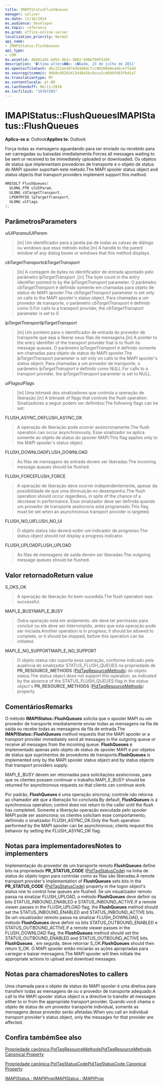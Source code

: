 ```yaml
---
title: IMAPIStatusFlushQueues
manager: soliver
ms.date: 11/16/2014
ms.audience: Developer
ms.topic: reference
ms.prod: office-online-server
localization_priority: Normal
api_name:
- IMAPIStatus.FlushQueues
api_type:
- COM
ms.assetid: d6b01a91-b452-4b2c-9802-698e7b0f4169
description: '�ltima altera��o: s�bado, 23 de julho de 2011'
ms.openlocfilehash: d6c221ae307edb9d84cfcc0026660ea4bce7fadd
ms.sourcegitcommit: 9d60cd82b5413446e5bc8ace2cd689f683fb41a7
ms.translationtype: MT
ms.contentlocale: pt-BR
ms.lasthandoff: 06/11/2018
ms.locfileid: "19767205"
---
```

# <a name="imapistatusflushqueues"></a><span data-ttu-id="e13f0-103">IMAPIStatus::FlushQueues</span><span class="sxs-lookup"><span data-stu-id="e13f0-103">IMAPIStatus::FlushQueues</span></span>

  
  
<span data-ttu-id="e13f0-104">**Aplica-se a**: Outlook</span><span class="sxs-lookup"><span data-stu-id="e13f0-104">**Applies to**: Outlook</span></span> 
  
<span data-ttu-id="e13f0-105">Força todas as mensagens aguardando para ser enviado ou recebido para ser carregadas ou baixadas imediatamente.</span><span class="sxs-lookup"><span data-stu-id="e13f0-105">Forces all messages waiting to be sent or received to be immediately uploaded or downloaded.</span></span> <span data-ttu-id="e13f0-106">Os objetos de status que implementam provedores de transporte e o objeto de status do MAPI spooler suportam este método.</span><span class="sxs-lookup"><span data-stu-id="e13f0-106">The MAPI spooler status object and status objects that transport providers implement support this method.</span></span>
  
```cpp
HRESULT FlushQueues(
  ULONG_PTR ulUIParam,
  ULONG cbTargetTransport,
  LPENTRYID lpTargetTransport,
  ULONG ulFlags
);
```

## <a name="parameters"></a><span data-ttu-id="e13f0-107">Parâmetros</span><span class="sxs-lookup"><span data-stu-id="e13f0-107">Parameters</span></span>

 <span data-ttu-id="e13f0-108">_ulUIParam_</span><span class="sxs-lookup"><span data-stu-id="e13f0-108">_ulUIParam_</span></span>
  
> <span data-ttu-id="e13f0-109">[in] Um identificador para a janela pai de todas as caixas de diálogo ou windows que esse método exibe.</span><span class="sxs-lookup"><span data-stu-id="e13f0-109">[in] A handle to the parent window of any dialog boxes or windows that this method displays.</span></span>
    
 <span data-ttu-id="e13f0-110">_cbTargetTransport_</span><span class="sxs-lookup"><span data-stu-id="e13f0-110">_cbTargetTransport_</span></span>
  
> <span data-ttu-id="e13f0-111">[in] A contagem de bytes no identificador de entrada apontado pelo parâmetro _lpTargetTransport_ .</span><span class="sxs-lookup"><span data-stu-id="e13f0-111">[in] The byte count in the entry identifier pointed to by the  _lpTargetTransport_ parameter.</span></span> <span data-ttu-id="e13f0-112">O parâmetro _cbTargetTransport_ é definido somente em chamadas para objeto de status do MAPI spooler.</span><span class="sxs-lookup"><span data-stu-id="e13f0-112">The  _cbTargetTransport_ parameter is set only on calls to the MAPI spooler's status object.</span></span> <span data-ttu-id="e13f0-113">Para chamadas a um provedor de transporte, o parâmetro _cbTargetTransport_ é definido como 0.</span><span class="sxs-lookup"><span data-stu-id="e13f0-113">For calls to a transport provider, the  _cbTargetTransport_ parameter is set to 0.</span></span> 
    
 <span data-ttu-id="e13f0-114">_lpTargetTransport_</span><span class="sxs-lookup"><span data-stu-id="e13f0-114">_lpTargetTransport_</span></span>
  
> <span data-ttu-id="e13f0-115">[in] Um ponteiro para o identificador de entrada do provedor de transporte que seja a liberar seus filas de mensagens.</span><span class="sxs-lookup"><span data-stu-id="e13f0-115">[in] A pointer to the entry identifier of the transport provider that is to flush its message queues.</span></span> <span data-ttu-id="e13f0-116">O parâmetro _lpTargetTransport_ é definido somente em chamadas para objeto de status do MAPI spooler.</span><span class="sxs-lookup"><span data-stu-id="e13f0-116">The  _lpTargetTransport_ parameter is set only on calls to the MAPI spooler's status object.</span></span> <span data-ttu-id="e13f0-117">Para chamadas a um provedor de transporte, o parâmetro _lpTargetTransport_ é definido como NULL.</span><span class="sxs-lookup"><span data-stu-id="e13f0-117">For calls to a transport provider, the  _lpTargetTransport_ parameter is set to NULL.</span></span> 
    
 <span data-ttu-id="e13f0-118">_ulFlags_</span><span class="sxs-lookup"><span data-stu-id="e13f0-118">_ulFlags_</span></span>
  
> <span data-ttu-id="e13f0-119">[in] Uma bitmask dos sinalizadores que controla a operação de liberação.</span><span class="sxs-lookup"><span data-stu-id="e13f0-119">[in] A bitmask of flags that controls the flush operation.</span></span> <span data-ttu-id="e13f0-120">Sinalizadores a seguir podem ser definidos:</span><span class="sxs-lookup"><span data-stu-id="e13f0-120">The following flags can be set:</span></span>
    
<span data-ttu-id="e13f0-121">FLUSH_ASYNC_OK</span><span class="sxs-lookup"><span data-stu-id="e13f0-121">FLUSH_ASYNC_OK</span></span> 
  
> <span data-ttu-id="e13f0-122">A operação de liberação pode ocorrer assincronamente.</span><span class="sxs-lookup"><span data-stu-id="e13f0-122">The flush operation can occur asynchronously.</span></span> <span data-ttu-id="e13f0-123">Esse sinalizador se aplica somente ao objeto de status do spooler MAPI.</span><span class="sxs-lookup"><span data-stu-id="e13f0-123">This flag applies only to the MAPI spooler's status object.</span></span> 
    
<span data-ttu-id="e13f0-124">FLUSH_DOWNLOAD</span><span class="sxs-lookup"><span data-stu-id="e13f0-124">FLUSH_DOWNLOAD</span></span> 
  
> <span data-ttu-id="e13f0-125">As filas de mensagens de entrada devem ser liberadas.</span><span class="sxs-lookup"><span data-stu-id="e13f0-125">The incoming message queues should be flushed.</span></span>
    
<span data-ttu-id="e13f0-126">FLUSH_FORCE</span><span class="sxs-lookup"><span data-stu-id="e13f0-126">FLUSH_FORCE</span></span> 
  
> <span data-ttu-id="e13f0-127">A operação de liberação deve ocorrer independentemente, apesar da possibilidade de que uma diminuição no desempenho.</span><span class="sxs-lookup"><span data-stu-id="e13f0-127">The flush operation should occur regardless, in spite of the chance of a decrease in performance.</span></span> <span data-ttu-id="e13f0-128">Esse sinalizador deve ser definida quando um provedor de transporte assíncrono está programado.</span><span class="sxs-lookup"><span data-stu-id="e13f0-128">This flag must be set when an asynchronous transport provider is targeted.</span></span>
    
<span data-ttu-id="e13f0-129">FLUSH_NO_UI</span><span class="sxs-lookup"><span data-stu-id="e13f0-129">FLUSH_NO_UI</span></span> 
  
> <span data-ttu-id="e13f0-130">O objeto status não deverá exibir um indicador de progresso.</span><span class="sxs-lookup"><span data-stu-id="e13f0-130">The status object should not display a progress indicator.</span></span>
    
<span data-ttu-id="e13f0-131">FLUSH_UPLOAD</span><span class="sxs-lookup"><span data-stu-id="e13f0-131">FLUSH_UPLOAD</span></span> 
  
> <span data-ttu-id="e13f0-132">As filas de mensagens de saída devem ser liberadas.</span><span class="sxs-lookup"><span data-stu-id="e13f0-132">The outgoing message queues should be flushed.</span></span>
    
## <a name="return-value"></a><span data-ttu-id="e13f0-133">Valor retornado</span><span class="sxs-lookup"><span data-stu-id="e13f0-133">Return value</span></span>

<span data-ttu-id="e13f0-134">S_OK</span><span class="sxs-lookup"><span data-stu-id="e13f0-134">S_OK</span></span> 
  
> <span data-ttu-id="e13f0-135">A operação de liberação foi bem-sucedida.</span><span class="sxs-lookup"><span data-stu-id="e13f0-135">The flush operation was successful.</span></span>
    
<span data-ttu-id="e13f0-136">MAPI_E_BUSY</span><span class="sxs-lookup"><span data-stu-id="e13f0-136">MAPI_E_BUSY</span></span> 
  
> <span data-ttu-id="e13f0-137">Outra operação está em andamento. ele deve ter permissão para concluir ou ele deve ser interrompido, antes que esta operação pode ser iniciada.</span><span class="sxs-lookup"><span data-stu-id="e13f0-137">Another operation is in progress; it should be allowed to complete, or it should be stopped, before this operation can be initiated.</span></span>
    
<span data-ttu-id="e13f0-138">MAPI_E_NO_SUPPORT</span><span class="sxs-lookup"><span data-stu-id="e13f0-138">MAPI_E_NO_SUPPORT</span></span> 
  
> <span data-ttu-id="e13f0-139">O objeto status não suporta essa operação, conforme indicado pela ausência do sinalizador STATUS_FLUSH_QUEUES na propriedade de **PR_RESOURCE_METHODS** ([PidTagResourceMethods](pidtagresourcemethods-canonical-property.md)) do objeto status.</span><span class="sxs-lookup"><span data-stu-id="e13f0-139">The status object does not support this operation, as indicated by the absence of the STATUS_FLUSH_QUEUES flag in the status object's **PR_RESOURCE_METHODS** ([PidTagResourceMethods](pidtagresourcemethods-canonical-property.md)) property.</span></span>
    
## <a name="remarks"></a><span data-ttu-id="e13f0-140">Comentários</span><span class="sxs-lookup"><span data-stu-id="e13f0-140">Remarks</span></span>

<span data-ttu-id="e13f0-141">O método **IMAPIStatus::FlushQueues** solicita que o spooler MAPI ou um provedor de transporte imediatamente enviar todas as mensagens na fila de saída ou recebe todas as mensagens da fila de entrada.</span><span class="sxs-lookup"><span data-stu-id="e13f0-141">The **IMAPIStatus::FlushQueues** method requests that the MAPI spooler or a transport provider immediately send all messages in the outgoing queue or receive all messages from the incoming queue.</span></span> <span data-ttu-id="e13f0-142">**FlushQueues** é implementado apenas pelo objeto de status de spooler MAPI e por objetos de status que suprimentos de provedores de transporte.</span><span class="sxs-lookup"><span data-stu-id="e13f0-142">**FlushQueues** is implemented only by the MAPI spooler status object and by status objects that transport providers supply.</span></span> 
  
<span data-ttu-id="e13f0-143">MAPI_E_BUSY devem ser retornadas para solicitações assíncronas, para que os clientes possam continuar o trabalho.</span><span class="sxs-lookup"><span data-stu-id="e13f0-143">MAPI_E_BUSY should be returned for asynchronous requests so that clients can continue work.</span></span> 
  
<span data-ttu-id="e13f0-144">Por padrão, **FlushQueues** é uma operação síncrona; controle não retorna ao chamador até que a liberação foi concluída.</span><span class="sxs-lookup"><span data-stu-id="e13f0-144">By default, **FlushQueues** is a synchronous operation; control does not return to the caller until the flush has completed.</span></span> <span data-ttu-id="e13f0-145">Somente a liberação operação executada pelo spooler MAPI pode ser assíncrona; os clientes solicitam esse comportamento, definindo o sinalizador FLUSH_ASYNC_OK.</span><span class="sxs-lookup"><span data-stu-id="e13f0-145">Only the flush operation performed by the MAPI spooler can be asynchronous; clients request this behavior by setting the FLUSH_ASYNC_OK flag.</span></span> 
  
## <a name="notes-to-implementers"></a><span data-ttu-id="e13f0-146">Notas para implementadores</span><span class="sxs-lookup"><span data-stu-id="e13f0-146">Notes to implementers</span></span>

<span data-ttu-id="e13f0-147">Implementação do provedor de um transporte remoto **FlushQueues** define bits na propriedade **PR_STATUS_CODE** ([PidTagStatusCode](pidtagstatuscode-canonical-property.md)) na linha de status do objeto logon para controlar como as filas são liberadas.</span><span class="sxs-lookup"><span data-stu-id="e13f0-147">A remote transport provider's implementation of **FlushQueues** sets bits in the **PR_STATUS_CODE** ([PidTagStatusCode](pidtagstatuscode-canonical-property.md)) property in the logon object's status row to control how queues are flushed.</span></span> <span data-ttu-id="e13f0-148">Se um visualizador remoto passa na sinalizar FLUSH_UPLOAD, o método **FlushQueues** deve definir os bits STATUS_INBOUND_ENABLED e STATUS_INBOUND_ACTIVE.</span><span class="sxs-lookup"><span data-stu-id="e13f0-148">If a remote viewer passes in the FLUSH_UPLOAD flag, the **FlushQueues** method should set the STATUS_INBOUND_ENABLED and STATUS_INBOUND_ACTIVE bits.</span></span> <span data-ttu-id="e13f0-149">Se um visualizador remoto passa na sinalizar FLUSH_DOWNLOAD, o método **FlushQueues** deve definir os bits STATUS_OUTBOUND_ENABLED e STATUS_OUTBOUND_ACTIVE.</span><span class="sxs-lookup"><span data-stu-id="e13f0-149">If a remote viewer passes in the FLUSH_DOWNLOAD flag, the **FlushQueues** method should set the STATUS_OUTBOUND_ENABLED and STATUS_OUTBOUND_ACTIVE bits.</span></span> <span data-ttu-id="e13f0-150">**FlushQueues** , em seguida, deve retornar S_OK.</span><span class="sxs-lookup"><span data-stu-id="e13f0-150">**FlushQueues** should then return S_OK.</span></span> <span data-ttu-id="e13f0-151">O MAPI spooler então iniciarão as ações apropriadas para carregar e baixar mensagens.</span><span class="sxs-lookup"><span data-stu-id="e13f0-151">The MAPI spooler will then initiate the appropriate actions to upload and download messages.</span></span> 
  
## <a name="notes-to-callers"></a><span data-ttu-id="e13f0-152">Notas para chamadores</span><span class="sxs-lookup"><span data-stu-id="e13f0-152">Notes to callers</span></span>

<span data-ttu-id="e13f0-153">Uma chamada para o objeto de status do MAPI spooler é uma diretiva para transferir todas as mensagens de ou o provedor de transporte adequado.</span><span class="sxs-lookup"><span data-stu-id="e13f0-153">A call to the MAPI spooler status object is a directive to transfer all messages either to or from the appropriate transport provider.</span></span> <span data-ttu-id="e13f0-154">Quando você chama o objeto de status de um provedor transporte individual, somente as mensagens desse provedor serão afetadas.</span><span class="sxs-lookup"><span data-stu-id="e13f0-154">When you call an individual transport provider's status object, only the messages for that provider are affected.</span></span>
  
## <a name="see-also"></a><span data-ttu-id="e13f0-155">Confira também</span><span class="sxs-lookup"><span data-stu-id="e13f0-155">See also</span></span>



[<span data-ttu-id="e13f0-156">Propriedade canônica PidTagResourceMethods</span><span class="sxs-lookup"><span data-stu-id="e13f0-156">PidTagResourceMethods Canonical Property</span></span>](pidtagresourcemethods-canonical-property.md)
  
[<span data-ttu-id="e13f0-157">Propriedade canônica PidTagStatusCode</span><span class="sxs-lookup"><span data-stu-id="e13f0-157">PidTagStatusCode Canonical Property</span></span>](pidtagstatuscode-canonical-property.md)
  
[<span data-ttu-id="e13f0-158">IMAPIStatus : IMAPIProp</span><span class="sxs-lookup"><span data-stu-id="e13f0-158">IMAPIStatus : IMAPIProp</span></span>](imapistatusimapiprop.md)

